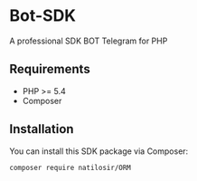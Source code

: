 # Bot-SDK
A professional SDK BOT Telegram for PHP

## Requirements

- PHP >= 5.4
- Composer

## Installation

You can install this SDK package via Composer:

```bash
composer require natilosir/ORM
```
